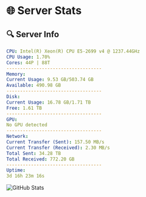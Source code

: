 # 🌐 Server Stats
## 🔍 Server Info
```yaml
CPU: Intel(R) Xeon(R) CPU E5-2699 v4 @ 1237.44GHz
CPU Usage: 1.70%
Cores: 44P | 88T
-----------------------------------
Memory:
Current Usage: 9.53 GB/503.74 GB
Available: 490.98 GB
-----------------------------------
Disk:
Current Usage: 16.78 GB/1.71 TB
Free: 1.61 TB
-----------------------------------
GPU:
No GPU detected
-----------------------------------
Network:
Current Transfer (Sent): 157.50 MB/s
Current Transfer (Received): 2.30 MB/s
Total Sent: 34.28 TB
Total Received: 772.20 GB
-----------------------------------
Uptime:
3d 16h 23m 16s
```
![GitHub Stats](https://img.shields.io/badge/Updated-2025-02-11_15:06:35-blue)
